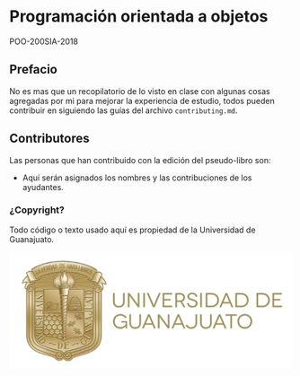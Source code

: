 # Programación orientada a objetos

POO-200SIA-2018

## Prefacio

No es mas que un recopilatorio de lo visto en clase con algunas cosas
agregadas por mi para mejorar la experiencia de estudio, todos pueden contribuir
en siguiendo las guías del archivo `contributing.md`.

## Contributores

Las personas que han contribuido con la edición del pseudo-libro son:

 * Aquí serán asignados los nombres y las contribuciones de los ayudantes.


### ¿Copyright?

Todo código o texto usado aquí es propiedad de la Universidad de Guanajuato.

![logo](../img/escudo-ug.png)
